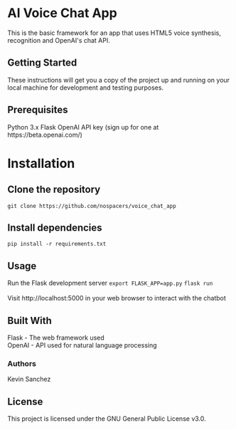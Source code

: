 <h1>AI Voice Chat App</h1>
This is the basic framework for an app that uses HTML5 voice synthesis, recognition and OpenAI's chat API.

<h2>Getting Started</h2>
These instructions will get you a copy of the project up and running on your local machine for development and testing purposes.

<h2>Prerequisites</h2>
Python 3.x
Flask
OpenAI API key (sign up for one at https://beta.openai.com/)

<h1>Installation</h1>
<h2>Clone the repository</h2>
<code>git clone https://github.com/nospacers/voice_chat_app</code>
<h2>Install dependencies</h2>
<code>pip install -r requirements.txt</code>
<h2>Usage</h2>
Run the Flask development server
<code>export FLASK_APP=app.py</code>
<code>flask run</code><br><br>
Visit http://localhost:5000 in your web browser to interact with the chatbot
<h2>Built With</h2>
Flask - The web framework used<br>
OpenAI - API used for natural language processing
<h3>Authors</h3>
Kevin Sanchez
<h2>License</h2>
This project is licensed under the GNU General Public License v3.0.
